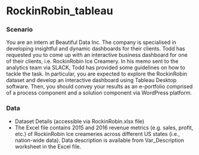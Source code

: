 # RockinRobin_tableau

### Scenario
You are an intern at Beautiful Data Inc. The company is specialised in developing insightful and dynamic dashboards for their clients.
Todd has requested you to come up with an interactive business dashboard for one of their clients, i.e. RockinRobin Ice Creamery. In his memo sent to the analytics team via SLACK, Todd has provided some guidelines on how to tackle the task. In particular, you are expected to explore the RockinRobin dataset and develop an interactive dashboard using Tableau Desktop software. Then, you should convey your results as an e-portfolio comprised of a process component and a solution component via WordPress platform.

### Data
- Dataset Details (accessible via RockinRobin.xlsx file)
- The Excel file contains 2015 and 2016 revenue metrics (e.g. sales, profit, etc.) of RockinRobin Ice creameries across different US states (i.e., nation-wide data). Data description is available from Var_Description worksheet in the Excel file.
